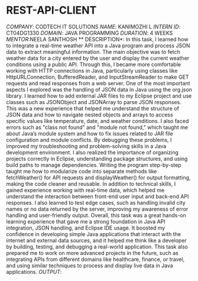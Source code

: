 # REST-API-CLIENT
*COMPANY*: CODTECH IT SOLUTIONS
*NAME*: KANIMOZHI L
*INTERN ID*: CT04DG1330
*DOMAIN*: JAVA PROGRAMMING
*DURATION*: 4 WEEKS
*MENTOR*:NEELA SANTHOSH
** DESCRIPTION*:
            In this task, I learned how to integrate a real-time weather API into a Java program and process JSON data to extract meaningful information. The main objective was to fetch weather data for a city entered by the user and display the current weather conditions using a public API. Through this, I became more comfortable working with HTTP connections in Java, particularly using classes like HttpURLConnection, BufferedReader, and InputStreamReader to make GET requests and read responses from a web server. One of the most important aspects I explored was the handling of JSON data in Java using the org.json library. I learned how to add external JAR files to my Eclipse project and use classes such as JSONObject and JSONArray to parse JSON responses. This was a new experience that helped me understand the structure of JSON data and how to navigate nested objects and arrays to access specific values like temperature, date, and weather conditions. I also faced errors such as "class not found" and "module not found," which taught me about Java’s module system and how to fix issues related to JAR file configuration and module conflicts. By debugging these problems, I improved my troubleshooting and problem-solving skills in a Java development environment. I also realized the importance of organizing projects correctly in Eclipse, understanding package structures, and using build paths to manage dependencies. Writing the program step-by-step taught me how to modularize code into separate methods like fetchWeather() for API requests and displayWeather() for output formatting, making the code cleaner and reusable. In addition to technical skills, I gained experience working with real-time data, which helped me understand the interaction between front-end user input and back-end API responses. I also learned to test edge cases, such as handling invalid city names or no data returned by the server, improving my awareness of error handling and user-friendly output. Overall, this task was a great hands-on learning experience that gave me a strong foundation in Java API integration, JSON handling, and Eclipse IDE usage. It boosted my confidence in developing simple Java applications that interact with the internet and external data sources, and it helped me think like a developer by building, testing, and debugging a real-world application. This task also prepared me to work on more advanced projects in the future, such as integrating APIs from different domains like healthcare, finance, or travel, and using similar techniques to process and display live data in Java applications.
            *OUTPUT*:
            
